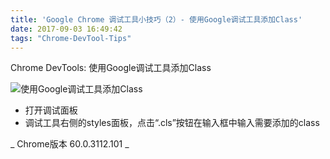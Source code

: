 ```yaml
---
title: 'Google Chrome 调试工具小技巧（2）- 使用Google调试工具添加Class'
date: 2017-09-03 16:49:42
tags: "Chrome-DevTool-Tips"
---
```


Chrome DevTools: 使用Google调试工具添加Class

![使用Google调试工具添加Class](/images/post-img/Chrome-DevTools-Tips/tip2.gif)

- 打开调试面板
- 调试工具右侧的styles面板，点击“.cls”按钮在输入框中输入需要添加的class

_ Chrome版本 60.0.3112.101 _
